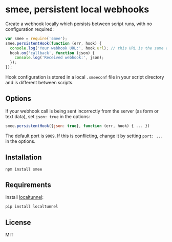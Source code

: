# smee, persistent local webhooks

Create a webhook locally which persists between script runs, with no configuration required:

```javascript
var smee = require('smee');
smee.persistentHook(function (err, hook) {
  console.log('Your webhook URL:', hook.url); // this URL is the same each time the script is run
  hook.on('callback', function (json) {
    console.log('Received webhook:', json);
  });
});
```

Hook configuration is stored in a local `.smeeconf` file in your script directory and is different between scripts.

## Options

If your webhook call is being sent incorrectly from the server (as form or text data), set `json: true` in the options:

```javascript
smee.persistentHook({json: true}, function (err, hook) { ... })
```

The default port is `9009`. If this is conflicting, change it by setting `port: ...` in the options.

## Installation

    npm install smee

## Requirements

Install [localtunnel](https://github.com/progrium/localtunnel):

    pip install localtunnel

## License

MIT